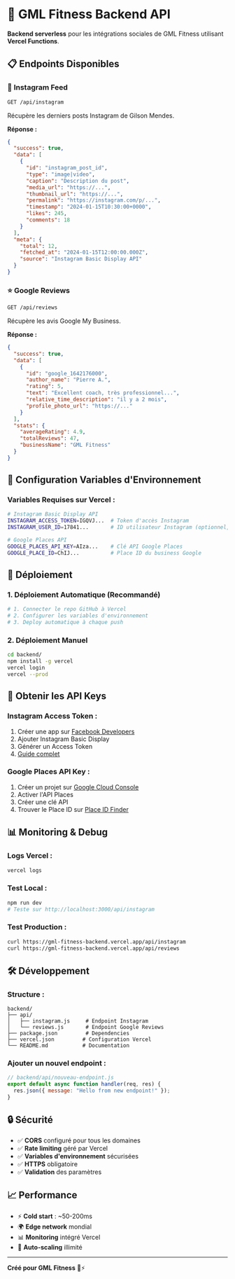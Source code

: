 # 🚀 GML Fitness Backend API

**Backend serverless** pour les intégrations sociales de GML Fitness utilisant **Vercel Functions**.

## 📋 **Endpoints Disponibles**

### 📸 **Instagram Feed**
```bash
GET /api/instagram
```
Récupère les derniers posts Instagram de Gilson Mendes.

**Réponse :**
```json
{
  "success": true,
  "data": [
    {
      "id": "instagram_post_id",
      "type": "image|video",
      "caption": "Description du post",
      "media_url": "https://...",
      "thumbnail_url": "https://...",
      "permalink": "https://instagram.com/p/...",
      "timestamp": "2024-01-15T10:30:00+0000",
      "likes": 245,
      "comments": 18
    }
  ],
  "meta": {
    "total": 12,
    "fetched_at": "2024-01-15T12:00:00.000Z",
    "source": "Instagram Basic Display API"
  }
}
```

### ⭐ **Google Reviews**
```bash
GET /api/reviews
```
Récupère les avis Google My Business.

**Réponse :**
```json
{
  "success": true,
  "data": [
    {
      "id": "google_1642176000",
      "author_name": "Pierre A.",
      "rating": 5,
      "text": "Excellent coach, très professionnel...",
      "relative_time_description": "il y a 2 mois",
      "profile_photo_url": "https://..."
    }
  ],
  "stats": {
    "averageRating": 4.9,
    "totalReviews": 47,
    "businessName": "GML Fitness"
  }
}
```

## 🔧 **Configuration Variables d'Environnement**

### **Variables Requises sur Vercel :**

```bash
# Instagram Basic Display API
INSTAGRAM_ACCESS_TOKEN=IGQVJ...  # Token d'accès Instagram
INSTAGRAM_USER_ID=17841...       # ID utilisateur Instagram (optionnel, "me" par défaut)

# Google Places API  
GOOGLE_PLACES_API_KEY=AIza...    # Clé API Google Places
GOOGLE_PLACE_ID=ChIJ...          # Place ID du business Google
```

## 🚀 **Déploiement**

### **1. Déploiement Automatique (Recommandé)**
```bash
# 1. Connecter le repo GitHub à Vercel
# 2. Configurer les variables d'environnement
# 3. Deploy automatique à chaque push
```

### **2. Déploiement Manuel**
```bash
cd backend/
npm install -g vercel
vercel login
vercel --prod
```

## 🔑 **Obtenir les API Keys**

### **Instagram Access Token :**
1. Créer une app sur [Facebook Developers](https://developers.facebook.com)
2. Ajouter Instagram Basic Display
3. Générer un Access Token
4. [Guide complet](https://developers.facebook.com/docs/instagram-basic-display-api)

### **Google Places API Key :**
1. Créer un projet sur [Google Cloud Console](https://console.cloud.google.com)
2. Activer l'API Places 
3. Créer une clé API
4. Trouver le Place ID sur [Place ID Finder](https://developers.google.com/maps/documentation/places/web-service/place-id)

## 📊 **Monitoring & Debug**

### **Logs Vercel :**
```bash
vercel logs
```

### **Test Local :**
```bash
npm run dev
# Teste sur http://localhost:3000/api/instagram
```

### **Test Production :**
```bash
curl https://gml-fitness-backend.vercel.app/api/instagram
curl https://gml-fitness-backend.vercel.app/api/reviews
```

## 🛠️ **Développement**

### **Structure :**
```
backend/
├── api/
│   ├── instagram.js     # Endpoint Instagram
│   └── reviews.js       # Endpoint Google Reviews
├── package.json         # Dependencies
├── vercel.json         # Configuration Vercel
└── README.md           # Documentation
```

### **Ajouter un nouvel endpoint :**
```javascript
// backend/api/nouveau-endpoint.js
export default async function handler(req, res) {
  res.json({ message: "Hello from new endpoint!" });
}
```

## 🔒 **Sécurité**

- ✅ **CORS** configuré pour tous les domaines
- ✅ **Rate limiting** géré par Vercel
- ✅ **Variables d'environnement** sécurisées
- ✅ **HTTPS** obligatoire
- ✅ **Validation** des paramètres

## 📈 **Performance**

- ⚡ **Cold start** : ~50-200ms
- 🌍 **Edge network** mondial
- 📊 **Monitoring** intégré Vercel
- 🔄 **Auto-scaling** illimité

---

**Créé pour GML Fitness** 💪⚡
